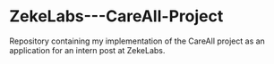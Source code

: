 # ZekeLabs---CareAll-Project
Repository containing my implementation of the CareAll project as an application for an intern post at ZekeLabs.
